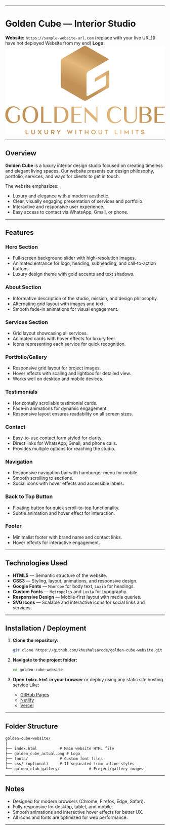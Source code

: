 
---

# Golden Cube — Interior Studio

**Website:** `https://sample-website-url.com` (replace with your live URL)(I have not deployed Website from my end)
**Logo:** ![Golden Cube Logo](./logo/png%20transparent%20dark%20gold.png)

---

## Overview

**Golden Cube** is a luxury interior design studio focused on creating timeless and elegant living spaces. Our website presents our design philosophy, portfolio, services, and ways for clients to get in touch.

The website emphasizes:

* Luxury and elegance with a modern aesthetic.
* Clear, visually engaging presentation of services and portfolio.
* Interactive and responsive user experience.
* Easy access to contact via WhatsApp, Gmail, or phone.

---

## Features

### Hero Section

* Full-screen background slider with high-resolution images.
* Animated entrance for logo, heading, subheading, and call-to-action buttons.
* Luxury design theme with gold accents and text shadows.

### About Section

* Informative description of the studio, mission, and design philosophy.
* Alternating grid layout with images and text.
* Smooth fade-in animations for visual engagement.

### Services Section

* Grid layout showcasing all services.
* Animated cards with hover effects for luxury feel.
* Icons representing each service for quick recognition.

### Portfolio/Gallery

* Responsive grid layout for project images.
* Hover effects with scaling and lightbox for detailed view.
* Works well on desktop and mobile devices.

### Testimonials

* Horizontally scrollable testimonial cards.
* Fade-in animations for dynamic engagement.
* Responsive layout ensures readability on all screen sizes.

### Contact

* Easy-to-use contact form styled for clarity.
* Direct links for WhatsApp, Gmail, and phone calls.
* Provides multiple options for reaching the studio.

### Navigation

* Responsive navigation bar with hamburger menu for mobile.
* Smooth scrolling to sections.
* Social icons with hover effects and accessible labels.

### Back to Top Button

* Floating button for quick scroll-to-top functionality.
* Subtle animation and hover effect for interaction.

### Footer

* Minimalist footer with brand name and contact links.
* Hover effects for interactive engagement.

---

## Technologies Used

* **HTML5** — Semantic structure of the website.
* **CSS3** — Styling, layout, animations, and responsive design.
* **Google Fonts** — `Manrope` for body text, `Luxia` for headings.
* **Custom Fonts** — `Metropolis` and `Luxia` for typography.
* **Responsive Design** — Mobile-first layout with media queries.
* **SVG Icons** — Scalable and interactive icons for social links and services.

---

## Installation / Deployment

1. **Clone the repository:**

   ```bash
   git clone https://github.com/khushalsarode/golden-cube-website.git
   ```

2. **Navigate to the project folder:**

   ```bash
   cd golden-cube-website
   ```

3. **Open `index.html` in your browser** or deploy using any static site hosting service Like:

   * [GitHub Pages](https://pages.github.com/)
   * [Netlify](https://www.netlify.com/)
   * [Vercel](https://vercel.com/)

---

## Folder Structure

```
golden-cube-website/
│
├── index.html          # Main website HTML file
├── golden_cube_actual.png # Logo
├── fonts/              # Custom font files
├── css/ (optional)     # If separated from inline styles
└── golden_club_gallery/             # Project/gallery images
```

---

## Notes

* Designed for modern browsers (Chrome, Firefox, Edge, Safari).
* Fully responsive for desktop, tablet, and mobile.
* Smooth animations and interactive hover effects for better UX.
* All icons and fonts are optimized for web performance.

---
